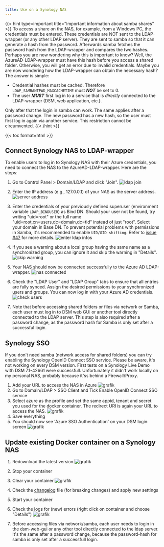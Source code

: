 ```yaml
---
title: Use on a Synology NAS
---
```


{{< hint type=important title="Important information about samba shares" >}}
To access a share on the NAS, for example, from a Windows PC, the credentials must be entered. These credentials are NOT sent to the LDAP-wrapper (or any other LDAP server). They are sent to samba so that it can generate a hash from the password. Afterwards samba fetches the password hash from the LDAP-wrapper and compares the two hashes.
Perhaps you are now wondering why this is important to know? Well, the AzureAD-LDAP-wrapper must have this hash before you access a shared folder. Otherwise, you will get an error due to invalid credentials. Maybe you are now wondering how the LDAP-wrapper can obtain the necessary hash? The answer is simple:

- Credential hashes must be cached. Therefore `LDAP_SAMBANTPWD_MAXCACHETIME` must ***NOT*** be set to 0.
- The user ***MUST*** first log in to a service that is *directly* connected to the LDAP-wrapper (DSM, web application, etc.).

Only after that the login in samba can work. The same applies after a password change. The new password has a new hash, so the user must first log in again via another service. This restriction cannot be circumvented.
{{< /hint >}}

{{< toc format=html >}}

## Connect Synology NAS to LDAP-wrapper

To enable users to log in to Synology NAS with their Azure credentials, you need to connect the NAS to the AzureAD-LDAP-wrapper. Here are the steps:

1. Go to Control Panel > Domain/LDAP and click "Join".
![ldap join](../use/syno_ldap_join.png)

2. Enter the IP address (e.g., 127.0.0.1) of your NAS as the server address.
![server address](../use/syno_ldap_serveraddress.png)

3. Enter the credentials of your previously defined superuser (environment variable `LDAP_BINDUSER`) as Bind DN. Should your user not be found, try writing "uid=root" or the full name "uid=root,cn=users,dc=domain,dc=tld" instead of just "root". Select your domain in Base DN.
To prevent potential problems with permissions in Samba, it's recommended to enable `UID/GID shifting`. Refer to [issue #47](https://github.com/ahaenggli/AzureAD-LDAP-wrapper/issues/47) for more details.
![enter ldap infos](../use/syno_ldap_infos.png)

4. If you see a warning about a local group having the same name as a synchronized group, you can ignore it and skip the warning in "Details".
![skip warning](../use/syno_ldap_skipwarning.png)

5. Your NAS should now be connected successfully to the Azure AD LDAP-wrapper.
![nas connected](../use/syno_ldap_connected.png)

6. Check the "LDAP User" and "LDAP Group" tabs to ensure that all entries are fully synced. Assign the desired permissions to your synchronized users and groups. You can now log in with your Azure AD credentials.
![check users](../use/syno_ldap_check.png)

7. Note that before accessing shared folders or files via network or Samba, each user must log in to DSM web GUI or another tool directly connected to the LDAP server. This step is also required after a password change, as the password hash for Samba is only set after a successful login.

## Synology SSO

If you don't need samba (network access for shared folders) you can try enabling the Synology OpenID Connect SSO service.
Please be aware, it's not working on every DSM version. First tests on a Synology Live Demo with DSM 7.1-42661 were successfull. Unfortunately it didn't work locally on my personal NAS, probably because it'ss behind a Firewall/Proxy.

1. Add your URL to access the NAS in Azure
![grafik](../sso_azure.png)
2. Go to Domain/LDAP > SSO Client and  Tick Enable OpenID Connect SSO service
3. Select azure as the profile and set the same appid, tenant and secret you used for the docker container. The redirect URI is again your URL to access the NAS.
![grafik](../sso_syno.png)
4. Save everything
5. You should now see 'Azure SSO Authentication' on your DSM login screen
![grafik](../sso_dsm.png)

## Update existing Docker container on a Synology NAS

1. Redownload the latest version
![grafik](../syno_docker_download.png)

2. Stop your container

3. Clear your container
![grafik](../syno_docker_clear.png)

4. Check the [changelog](CHANGELOG.md) file (for breaking changes) and apply new settings

5. Start your container

6. Check the logs for (new) errors (right click on container and choose "Details")
![grafik](../syno_docker_logs.png)

7. Before accessing files via network/samba, each user needs to login in the dsm-web-gui or any other tool directly connected to the ldap server. It's the same after a password change, because the password-hash for samba is only set after a successfull login.

